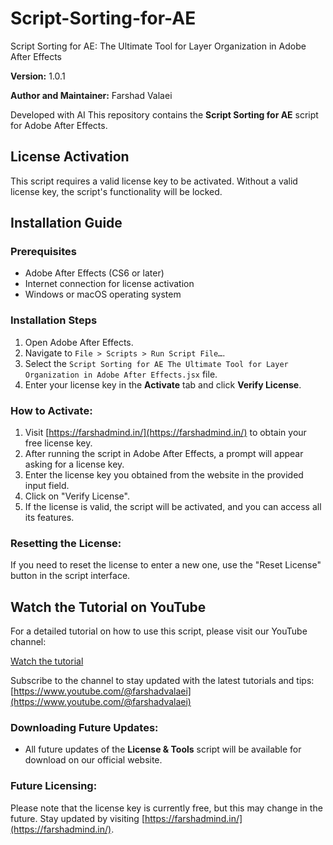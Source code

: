 # Script-Sorting-for-AE
Script Sorting for AE: The Ultimate Tool for Layer Organization in Adobe After Effects

**Version:** 1.0.1  

**Author and Maintainer:** Farshad Valaei

Developed with AI
This repository contains the **Script Sorting for AE** script for Adobe After Effects.

## License Activation

This script requires a valid license key to be activated. Without a valid license key, the script's functionality will be locked.
## Installation Guide

### Prerequisites
- Adobe After Effects (CS6 or later)
- Internet connection for license activation
- Windows or macOS operating system

### Installation Steps
1. Open Adobe After Effects.
2. Navigate to `File > Scripts > Run Script File…`.
3. Select the `Script Sorting for AE The Ultimate Tool for Layer Organization in Adobe After Effects.jsx` file.
4. Enter your license key in the **Activate** tab and click **Verify License**.

### How to Activate:
1. Visit [https://farshadmind.in/](https://farshadmind.in/) to obtain your free license key.
2. After running the script in Adobe After Effects, a prompt will appear asking for a license key.
3. Enter the license key you obtained from the website in the provided input field.
4. Click on "Verify License".
5. If the license is valid, the script will be activated, and you can access all its features.

### Resetting the License:
If you need to reset the license to enter a new one, use the "Reset License" button in the script interface.


## Watch the Tutorial on YouTube

For a detailed tutorial on how to use this script, please visit our YouTube channel:

[Watch the tutorial](https://www.youtube.com/@farshadvalaei)

Subscribe to the channel to stay updated with the latest tutorials and tips:
[https://www.youtube.com/@farshadvalaei](https://www.youtube.com/@farshadvalaei)


### Downloading Future Updates:
- All future updates of the **License & Tools** script will be available for download on our official website.
### Future Licensing:
Please note that the license key is currently free, but this may change in the future. Stay updated by visiting [https://farshadmind.in/](https://farshadmind.in/).
